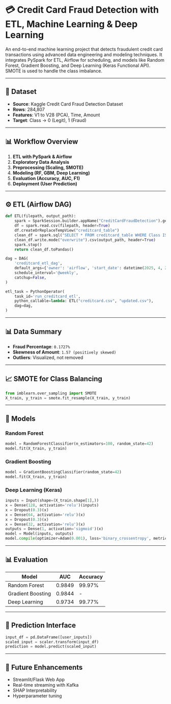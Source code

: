 
# 💳 Credit Card Fraud Detection with ETL, Machine Learning & Deep Learning

An end-to-end machine learning project that detects fraudulent credit card transactions using advanced data engineering and modeling techniques. It integrates PySpark for ETL, Airflow for scheduling, and models like Random Forest, Gradient Boosting, and Deep Learning (Keras Functional API). SMOTE is used to handle the class imbalance.

---

## 📁 Dataset

- **Source**: Kaggle Credit Card Fraud Detection Dataset
- **Rows**: 284,807
- **Features**: V1 to V28 (PCA), Time, Amount
- **Target**: Class → 0 (Legit), 1 (Fraud)

---

## 📊 Workflow Overview

1. **ETL with PySpark & Airflow**
2. **Exploratory Data Analysis**
3. **Preprocessing (Scaling, SMOTE)**
4. **Modeling (RF, GBM, Deep Learning)**
5. **Evaluation (Accuracy, AUC, F1)**
6. **Deployment (User Prediction)**

---

## ⚙️ ETL (Airflow DAG)

```python
def ETL(filepath, output_path):
    spark = SparkSession.builder.appName("CreditCardFraudDetection").getOrCreate()
    df = spark.read.csv(filepath, header=True)
    df.createOrReplaceTempView("creditcard_table")
    clean_df = spark.sql("SELECT * FROM creditcard_table WHERE Class IS NOT NULL")
    clean_df.write.mode("overwrite").csv(output_path, header=True)
    spark.stop()
    return clean_df.toPandas()

dag = DAG(
    'creditcard_etl_dag',
    default_args={'owner': 'airflow', 'start_date': datetime(2025, 4, 26), 'retries': 1},
    schedule_interval='@weekly',
    catchup=False,
)

etl_task = PythonOperator(
    task_id='run_creditcard_etl',
    python_callable=lambda: ETL("creditcard.csv", "updated.csv"),
    dag=dag,
)
```

---

## 📊 Data Summary

- **Fraud Percentage**: `0.1727%`
- **Skewness of Amount**: `1.57 (positively skewed)`
- **Outliers**: Visualized, not removed

---

## 📈 SMOTE for Class Balancing

```python
from imblearn.over_sampling import SMOTE
X_train, y_train = smote.fit_resample(X_train, y_train)
```

---

## 🧠 Models

### Random Forest

```python
model = RandomForestClassifier(n_estimators=100, random_state=42)
model.fit(X_train, y_train)
```

### Gradient Boosting

```python
model = GradientBoostingClassifier(random_state=42)
model.fit(X_train, y_train)
```

### Deep Learning (Keras)

```python
inputs = Input(shape=(X_train.shape[1],))
x = Dense(128, activation='relu')(inputs)
x = Dropout(0.3)(x)
x = Dense(64, activation='relu')(x)
x = Dropout(0.3)(x)
x = Dense(32, activation='relu')(x)
outputs = Dense(1, activation='sigmoid')(x)
model = Model(inputs, outputs)
model.compile(optimizer=Adam(0.001), loss='binary_crossentropy', metrics=['AUC'])
```

---

## 📊 Evaluation

| Model             | AUC     | Accuracy |
|------------------|---------|----------|
| Random Forest     | 0.9849  | 99.97%   |
| Gradient Boosting | 0.9844  | -        |
| Deep Learning     | 0.9734  | 99.77%   |

---

## 🧪 Prediction Interface

```python
input_df = pd.DataFrame([user_inputs])
scaled_input = scaler.transform(input_df)
prediction = model.predict(scaled_input)
```

---

## 📎 Future Enhancements

- Streamlit/Flask Web App
- Real-time streaming with Kafka
- SHAP Interpretability
- Hyperparameter tuning

